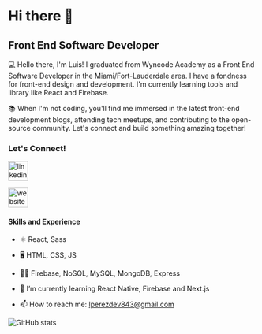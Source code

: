# Hi there 👋

## Front End Software Developer

💻 Hello there, I'm Luis! I graduated from Wyncode Academy as a Front End Software Developer in the Miami/Fort-Lauderdale area. I have a fondness for front-end design and development. I'm currently learning tools and library like React and Firebase. 

📚 When I'm not coding, you'll find me immersed in the latest front-end development blogs, attending tech meetups, and contributing to the open-source community. Let's connect and build something amazing together!

### Let's Connect! 

[<img src='https://cdn.jsdelivr.net/npm/simple-icons@3.0.1/icons/linkedin.svg' alt='linkedin' height='40'>](https://www.linkedin.com/in/luis-perez-b72069137/)  

[<img src='https://cdn.jsdelivr.net/npm/simple-icons@3.0.1/icons/icloud.svg' alt='website' height='40'>](https://portfolio-seven-brown-69.vercel.app/)  

#### Skills and Experience
- ⚛️ React, Sass
- 🖥️ HTML, CSS, JS
- 👨‍💻 Firebase, NoSQL, MySQL, MongoDB, Express

- 🌱 I’m currently learning React Native, Firebase and Next.js   
- 📫 How to reach me: lperezdev843@gmail.com 

![GitHub stats](https://github-readme-stats.vercel.app/api?username=LEPII&show_icons=true) 
